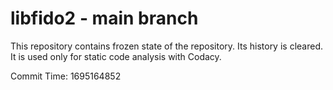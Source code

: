 # libfido2 - main branch

This repository contains frozen state of the repository.
Its history is cleared. It is used only for static code
analysis with Codacy.

Commit Time: 1695164852